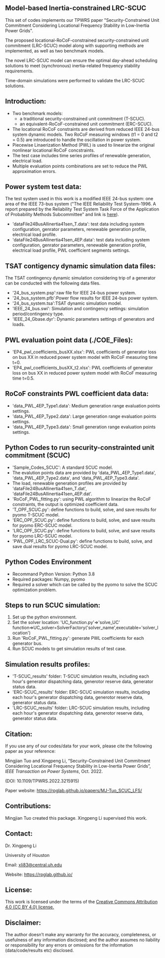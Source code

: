 ## Model-based Inertia-constrained LRC-SCUC

This set of codes implements our TPWRS paper "Security-Constrained Unit Commitment Considering Locational Frequency Stability in Low-Inertia Power Grids". 

The proposed locational-RoCoF-constrained security-constrained unit commitment (LRC-SCUC) model along with supporting methods are implemented, as well as two benchmark models. 

The novel LRC-SCUC model can ensure the optimal day-ahead scheduling solutions to meet (synchronous) inertia-related frequency stability requirements. 

Time-domain simulations were performed to validate the LRC-SCUC solutions.


## Introduction:
* Two benchmark models: 
	* a traditional security-constrained unit commitment (T-SCUC).
	* an equivalent-RoCoF-constrained unit commitment (ERC-SCUC).
* The locational RoCoF constraints are derived from reduced IEEE 24-bus system dynamic models. Two RoCoF measuring windows (t1 = 0 and t2 = 0.5) are introduced to handle the oscillation in power system.
* Piecewise Linaerization Method (PWL) is used to linearize the original nonlinear locational RoCoF concstraints. 
* The test case includes time series profiles of renewable generation, electrical load.
* Multiple evaluation points combinations are set to reduce the PWL approximation errors.  

## Power system test data:
The test system used in this work is a modified IEEE 24-bus system: one area of the IEEE 73-bus system ("The IEEE Reliability Test System-1996. A report prepared by the Reliability Test System Task Force of the Application of Probability Methods Subcommittee" and link is <a class="" target="_blank" href="https://ieeexplore.ieee.org/document/780914">here</a>).
* 'dataFile24BusAllinertia41sen_T.data': test data including system configuration, genrator parameters, renewable generation profile, electrical load profile.
* 'dataFile24BusAllinertia41sen_4EP.data': test data including system configuration, genrator parameters, renewable generation profile, electrical load profile, PWL coefficient segments settings.

## TSAT contigency dynamic simulation data files:
The TSAT contingency dynamic simulation considering trip of a generator can be conducted with the following data files.
* '24_bus_system.psp':raw file for IEEE 24-bus power system. 
* '24_bus_system.pfb':Power flow results for IEEE 24-bus power system. 
* '24_bus_system.tsa':TSAT dynamic simulation model. 
* 'IEEE_24_bus.swi': Simulation and contingency settings: simulation period/contingency type.
* 'IEEE_24_Gbase.dyr': Dynamic parameters settings of generators and loads.

## PWL evaluation point data (./COE_Files):
* 'EP4_pwl_coefficients_busXX.xlsx': PWL coefficients of generator loss on bus XX in reduced power system model with RoCoF measuring time t=0.
* 'EP4_pwl_coefficients_busXX_t2.xlsx': PWL coefficients  of generator loss on bus XX in reduced power system model with RoCoF measuring time t=0.5.

## RoCoF constraints PWL coefficient data data:
* 'data_PWL_4EP_Type1.data': Medium generation range evaluation points settings.
* 'data_PWL_4EP_Type2.data': Large generation range evaluation points settings.
* 'data_PWL_4EP_Type3.data': Small generation range evaluation points settings.

## Python Codes to run security-constrainted unit commitment (SCUC)
* 'Sample_Codes_SCUC': A standard SCUC model.
* The evalution points data are provided by 'data_PWL_4EP_Type1.data', 'data_PWL_4EP_Type2.data', and 'data_PWL_4EP_Type3.data'.
* The load, renewable generation profiles are provided by 'dataFile24BusAllinertia41sen_T.dat', 'dataFile24BusAllinertia41sen_4EP.dat'.
* 'RoCoF_PWL_fitting.py': using PWL algorithm to linearize the RoCoF constraints, the output is optimized coefficient data.
* 'T_OPF_SCUC.py': define functions to build, solve, and save results for pyomo T-SCUC model.
* 'ERC_OPF_SCUC.py': define functions to build, solve, and save results for pyomo ERC-SCUC model.
* 'LRC_OPF_SCUC.py': define functions to build, solve, and save results for pyomo LRC-SCUC model.
* 'PWL_OPF_LRC_SCUC-Dual.py': define functions to build, solve, and save dual results for pyomo LRC-SCUC model.


## Python Codes Environment
* Recommand Python Version: Python 3.8
* Required packages: Numpy, pyomo
* Required a solver which can be called by the pyomo to solve the SCUC optimization problem.


## Steps to run SCUC simulation:
1. Set up the python environment.
2. Set the solver location: 'UC_function.py'=>'solve_UC' function=>UC_solver=SolverFactory('solver_name',executable='solver_location')
3. Run 'RoCoF_PWL_fitting.py': generate PWL coefficients for each generator bus.
4. Run SCUC models to get simulation results of test case.


## Simulation results profiles:
* 'T-SCUC_results' folder: T-SCUC simulation results, including each hour's generator dispatching data, generotor reserve data, generator status data.
* 'ERC-SCUC_results' folder: ERC-SCUC simulation results, including each hour's generator dispatching data, generotor reserve data, generator status data.   
* 'LRC-SCUC_results' folder: LRC-SCUC simulation results, including each hour's generator dispatching data, generotor reserve data, generator status data.



## Citation:
If you use any of our codes/data for your work, please cite the following paper as your reference:

Mingjian Tuo and Xingpeng Li, “Security-Constrained Unit Commitment Considering Locational Frequency Stability in Low-Inertia Power Grids”, *IEEE Transaction on Power Systems*, Oct. 2022.


(DOI: 10.1109/TPWRS.2022.3215915)

Paper website: https://rpglab.github.io/papers/MJ-Tuo_SCUC_LFS/


## Contributions:
Mingjian Tuo created this package. Xingpeng Li supervised this work.


## Contact:
Dr. Xingpeng Li

University of Houston

Email: xli83@central.uh.edu

Website: https://rpglab.github.io/


## License:
This work is licensed under the terms of the <a class="off" href="https://creativecommons.org/licenses/by/4.0/"  target="_blank">Creative Commons Attribution 4.0 (CC BY 4.0) license.</a>


## Disclaimer:
The author doesn’t make any warranty for the accuracy, completeness, or usefulness of any information disclosed; and the author assumes no liability or responsibility for any errors or omissions for the information (data/code/results etc) disclosed.
